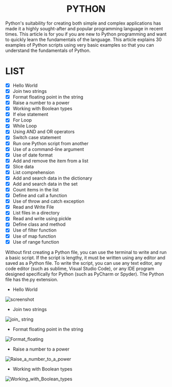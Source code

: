 <!-- Title -->
<h1 align="center" title="...and I'm happy to see you here :)"> PYTHON </h1>

Python's suitability for creating both simple and complex applications has made it a highly sought-after and popular programming language in recent times. This article is for you if you are new to Python programming and want to quickly learn the fundamentals of the language. This article explains 30 examples of Python scripts using very basic examples so that you can understand the fundamentals of Python. 


# LIST

- [X] Hello World
- [X] Join two strings
- [X] Format floating point in the string
- [X] Raise a number to a power
- [X] Working with Boolean types
- [X] If else statement
- [X] For Loop
- [X] While Loop
- [X] Using AND and OR operators
- [X] Switch case statement
- [X] Run one Python script from another
- [X] Use of a command-line argument
- [X] Use of date format
- [X] Add and remove the item from a list
- [X] Slice data
- [X] List comprehension
- [X] Add and search data in the dictionary
- [X] Add and search data in the set
- [X] Count items in the list
- [X] Define and call a function
- [X] Use of throw and catch exception
- [X] Read and Write File
- [X] List files in a directory
- [X] Read and write using pickle
- [X] Define class and method
- [X] Use of filter function
- [X] Use of map function
- [X] Use of range function

Without first creating a Python file, you can use the terminal to write and run a basic script. If the script is lengthy, it must be written using any editor and saved as a Python file. To write the script, you can use any text editor, any code editor (such as sublime, Visual Studio Code), or any IDE program designed specifically for Python (such as PyCharm or Spyder). The Python file has the.py extension. 


- Hello World

![screenshot](https://github.com/NetNinja-SecTool/Python_Scripts-/assets/156086963/6ce77fc2-1016-4202-9a3a-1a61f3cf87a6)

- Join two strings

![join_ string](https://github.com/NetNinja-SecTool/Python_Scripts-/assets/156086963/acf700e1-a39a-4ffc-ab44-6bbdc45e7b80)

- Format floating point in the string

![Format_floating](https://github.com/NetNinja-SecTool/Python_Scripts-/assets/156086963/dc7b26a7-40dc-46e5-adca-d6a4ab16e457)

- Raise a number to a power

![Raise_a_number_to_a_power](https://github.com/NetNinja-SecTool/Python_Scripts-/assets/156086963/0748a8bd-2aae-46c5-ad38-9aec8b60da27)

- Working with Boolean types

![Working_with_Boolean_types](https://github.com/NetNinja-SecTool/Python_Scripts-/assets/156086963/c366d8a4-9a63-4d58-b06d-60a4126839ca)




























 
